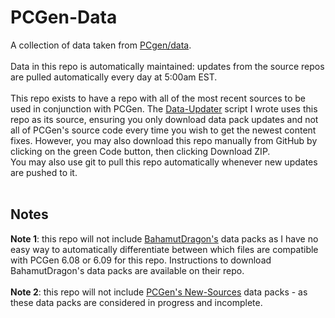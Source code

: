 # PCGen-Data
A collection of data taken from [PCgen/data](https://github.com/PCGen/pcgen/tree/master/data).<br><br>
Data in this repo is automatically maintained: updates from the source repos are pulled automatically every day at 5:00am EST.<br><br>
This repo exists to have a repo with all of the most recent sources to be used in conjunction with PCGen. The [Data-Updater](https://github.com/BlyatBeauty/PCGen-Data-Updater) script I wrote uses this repo as its source, ensuring you only download data pack updates and not all of PCGen's source code every time you wish to get the newest content fixes. However, you may also download this repo manually from GitHub by clicking on the green Code button, then clicking Download ZIP.
<br>You may also use git to pull this repo automatically whenever new updates are pushed to it.<br><br>
## Notes
<b> Note 1</b>: this repo will not include [BahamutDragon's](https://github.com/BahamutDragon/pcgen) data packs as I have no easy way to automatically differentiate between which files are compatible with PCGen 6.08 or 6.09 for this repo. Instructions to download BahamutDragon's data packs are available on their repo.<br><br>
<b> Note 2</b>: this repo will not include [PCGen's New-Sources](https://github.com/PCGen/pcgen-newsources) data packs - as these data packs are considered in progress and incomplete.<br><br>
